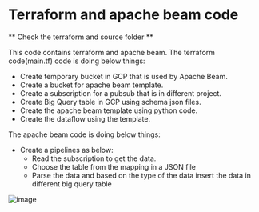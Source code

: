 # Terraform and apache beam code

** Check the terraform and source folder **

This code contains terraform and apache beam.
The terraform code(main.tf) code is doing below things:
* Create temporary bucket in GCP that is used by Apache Beam.
* Create a bucket for apache beam template.
* Create a subscription for a pubsub that is in different project.
* Create Big Query table in GCP using schema json files.
* Create the apache beam template using python code.
* Create the dataflow using the template.

The apache beam code is doing below things:
* Create a pipelines as below:
  * Read the subscription to get the data.
  * Choose the table from the mapping in a JSON file
  * Parse the data and based on the type of the data insert the data in different big query table

![image](https://user-images.githubusercontent.com/47130122/141496680-12240c88-68d6-4a03-9232-e7f679fc18e5.png)

